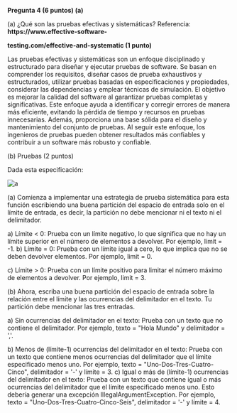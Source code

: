<a name="br1"></a>**Pregunta 4 (6 puntos) (a)**

(a) ¿Qué son las pruebas efectivas y sistemáticas? Referencia: **https://www.effective-software-**

**testing.com/effective-and-systematic (1 punto)**

Las pruebas efectivas y sistemáticas son un enfoque disciplinado y estructurado para diseñar y ejecutar pruebas
de software. Se basan en comprender los requisitos, diseñar casos de prueba exhaustivos y estructurados, utilizar
pruebas basadas en especificaciones y propiedades, considerar las dependencias y emplear técnicas de simulación. 
El objetivo es mejorar la calidad del software al garantizar pruebas completas y significativas. Este enfoque
ayuda a identificar y corregir errores de manera más eficiente, evitando la pérdida de tiempo y recursos en pruebas
innecesarias. Además, proporciona una base sólida para el diseño y mantenimiento del conjunto de pruebas. Al seguir
este enfoque, los ingenieros de pruebas pueden obtener resultados más confiables y contribuir a un software más robusto y confiable.

(b) Pruebas (2 puntos)

Dada esta especificación:

![a](https://github.com/Aztirma/CC-3S2/assets/89436252/77b2b489-90cd-45b7-a5d5-681a82c18984)


(a) Comienza a implementar una estrategia de prueba sistemática para esta función
 escribiendo una buena partición del espacio de entrada solo en el límite de entrada, es
 decir, la partición no debe mencionar ni el texto ni el delimitador.

a) Límite < 0: Prueba con un límite negativo, lo que significa que no hay un límite
 superior en el número de elementos a devolver. Por ejemplo, limit = -1.
b) Límite = 0: Prueba con un límite igual a cero, lo que implica que no se deben devolver
 elementos. Por ejemplo, limit = 0.

c) Límite > 0: Prueba con un límite positivo para limitar el número máximo de elementos
 a devolver. Por ejemplo, limit = 3.




<a name="br2"></a>(b) Ahora, escriba una buena partición del espacio de entrada sobre la relación entre el límite
 y las ocurrencias del delimitador en el texto. Tu partición debe mencionar las tres
 entradas.

a) Sin ocurrencias del delimitador en el texto: Prueba con un texto que no contiene el
 delimitador. Por ejemplo, texto = "Hola Mundo" y delimitador = ','.

b) Menos de (límite-1) ocurrencias del delimitador en el texto: Prueba con un texto que
 contiene menos ocurrencias del delimitador que el límite especificado menos uno. Por
 ejemplo, texto = "Uno-Dos-Tres-Cuatro-Cinco", delimitador = '-' y límite = 3.
c) Igual o más de (límite-1) ocurrencias del delimitador en el texto: Prueba con un texto
 que contiene igual o más ocurrencias del delimitador que el límite especificado menos
 uno. Esto debería generar una excepción IllegalArgumentException. Por ejemplo,
 texto = "Uno-Dos-Tres-Cuatro-Cinco-Seis", delimitador = '-' y límite = 4.
